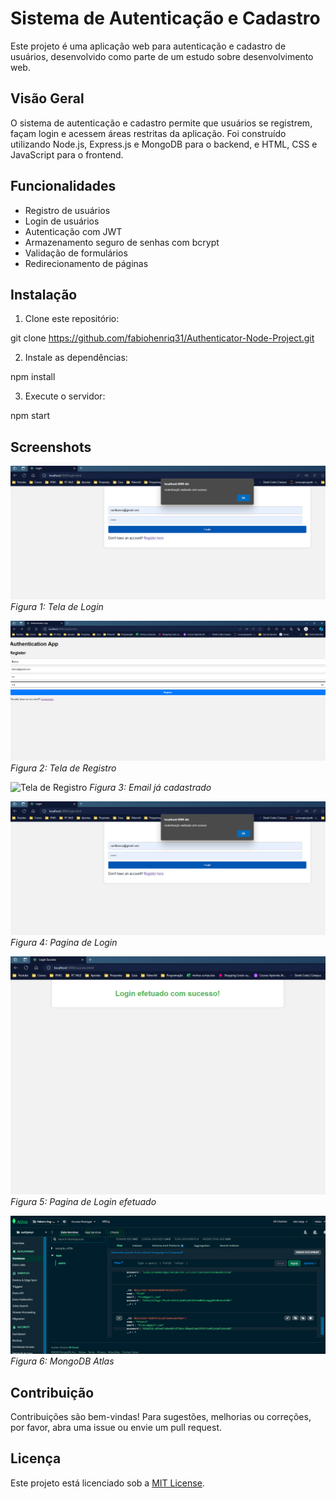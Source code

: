 # Sistema de Autenticação e Cadastro

Este projeto é uma aplicação web para autenticação e cadastro de usuários, desenvolvido como parte de um estudo sobre desenvolvimento web.

## Visão Geral

O sistema de autenticação e cadastro permite que usuários se registrem, façam login e acessem áreas restritas da aplicação. Foi construído utilizando Node.js, Express.js e MongoDB para o backend, e HTML, CSS e JavaScript para o frontend.

## Funcionalidades

- Registro de usuários
- Login de usuários
- Autenticação com JWT
- Armazenamento seguro de senhas com bcrypt
- Validação de formulários
- Redirecionamento de páginas

## Instalação

1. Clone este repositório:

git clone https://github.com/fabiohenriq31/Authenticator-Node-Project.git


2. Instale as dependências:

npm install


3. Execute o servidor:

npm start

## Screenshots

![Tela de Login](/public/img/login.png)
*Figura 1: Tela de Login*

![Tela de Registro](/public/img/pagina%20de%20autenticação.png)
*Figura 2: Tela de Registro*

![Tela de Registro](/public/img/já%20cadastrado.png)
*Figura 3: Email já cadastrado*

![Tela de Registro](/public/img/login.png)
*Figura 4: Pagina de Login*

![Tela de Registro](/public/img/login-efetuado.png)
*Figura 5: Pagina de Login efetuado*

![Tela de Registro](/public/img/MongoDB%20Atlas.png)
*Figura 6: MongoDB Atlas*

## Contribuição

Contribuições são bem-vindas! Para sugestões, melhorias ou correções, por favor, abra uma issue ou envie um pull request.

## Licença

Este projeto está licenciado sob a [MIT License](LICENSE).